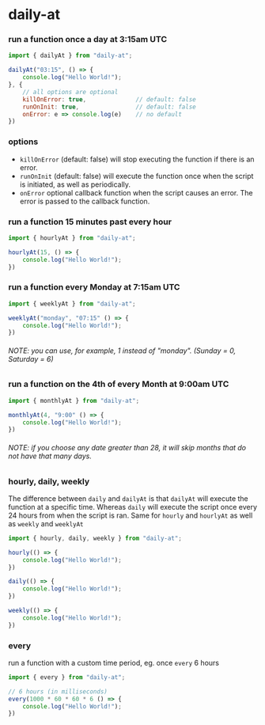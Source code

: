 # daily-at

### run a function once a day at 3:15am UTC

```js
import { dailyAt } from "daily-at";

dailyAt("03:15", () => {
    console.log("Hello World!");
}, {    
    // all options are optional
    killOnError: true,              // default: false
    runOnInit: true,                // default: false
    onError: e => console.log(e)    // no default
})
```

### options

- `killOnError` (default: false) will stop executing the function if there is an error.
- `runOnInit` (default: false) will execute the function once when the script is initiated, as well as periodically.
- `onError` optional callback function when the script causes an error. The error is passed to the callback function.

### run a function 15 minutes past every hour

```js
import { hourlyAt } from "daily-at";

hourlyAt(15, () => {
    console.log("Hello World!");
})
```

### run a function every Monday at 7:15am UTC

```js
import { weeklyAt } from "daily-at";

weeklyAt("monday", "07:15" () => {
    console.log("Hello World!");
})
```
###### NOTE: you can use, for example, 1 instead of "monday". (Sunday = 0, Saturday = 6)

### run a function on the 4th of every Month at 9:00am UTC

```js
import { monthlyAt } from "daily-at";

monthlyAt(4, "9:00" () => {
    console.log("Hello World!");
})
```

###### NOTE: if you choose any date greater than 28, it will skip months that do not have that many days.

### hourly, daily, weekly

The difference between `daily` and `dailyAt` is that `dailyAt` will execute the function at a specific time. Whereas `daily` will execute the script once every 24 hours from when the script is ran. Same for `hourly` and `hourlyAt` as well as `weekly` and `weeklyAt`

```js
import { hourly, daily, weekly } from "daily-at";

hourly(() => {
    console.log("Hello World!");
})

daily(() => {
    console.log("Hello World!");
})

weekly(() => {
    console.log("Hello World!");
})
```

### every

run a function with a custom time period, eg. once `every` 6 hours

```js
import { every } from "daily-at";

// 6 hours (in milliseconds)
every(1000 * 60 * 60 * 6 () => {
    console.log("Hello World!");
})
```